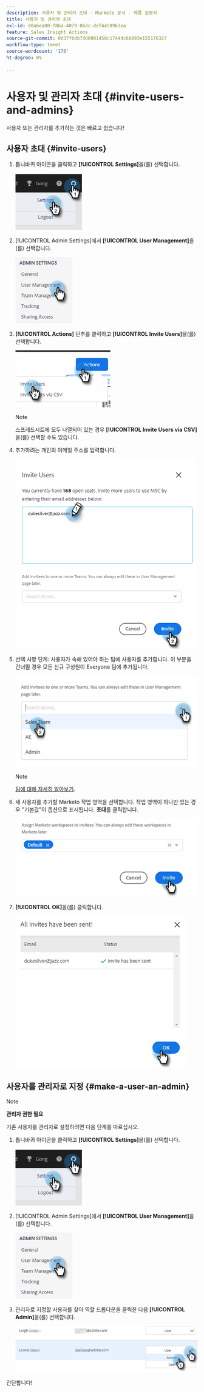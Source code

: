 ```yaml
---
description: 사용자 및 관리자 초대 - Marketo 문서 - 제품 설명서
title: 사용자 및 관리자 초대
exl-id: 00a6ea00-f8ba-4079-86dc-def44599b3ea
feature: Sales Insight Actions
source-git-commit: 0d37fbdb7d08901458c1744dc68893e155176327
workflow-type: tm+mt
source-wordcount: '170'
ht-degree: 0%

---
```


# 사용자 및 관리자 초대 {#invite-users-and-admins}

사용자 또는 관리자를 추가하는 것은 빠르고 쉽습니다!

## 사용자 초대 {#invite-users}

1. 톱니바퀴 아이콘을 클릭하고 **[!UICONTROL Settings]**&#x200B;을(를) 선택합니다.

   ![](assets/invite-users-and-admins-1.png)

1. [!UICONTROL Admin Settings]에서 **[!UICONTROL User Management]**&#x200B;을(를) 선택합니다.

   ![](assets/invite-users-and-admins-2.png)

1. **[!UICONTROL Actions]** 단추를 클릭하고 **[!UICONTROL Invite Users]**&#x200B;을(를) 선택합니다.

   ![](assets/invite-users-and-admins-3.png)

   >[!NOTE]
   >
   >스프레드시트에 모두 나열되어 있는 경우 **[!UICONTROL Invite Users via CSV]**&#x200B;을(를) 선택할 수도 있습니다.

1. 추가하려는 개인의 이메일 주소를 입력합니다.

   ![](assets/invite-users-and-admins-4.png)

1. 선택 사항 단계: 사용자가 속해 있어야 하는 팀에 사용자를 추가합니다. 이 부분을 건너뛸 경우 모든 신규 구성원이 Everyone 팀에 추가됩니다.

   ![](assets/invite-users-and-admins-5.png)

   >[!NOTE]
   >
   >[팀에 대해 자세히 알아보기](/help/marketo/product-docs/marketo-sales-insight/actions/admin/creating-a-team.md).

1. 새 사용자를 추가할 Marketo 작업 영역을 선택합니다. 작업 영역이 하나만 있는 경우 &quot;기본값&quot;이 옵션으로 표시됩니다. **초대**&#x200B;를 클릭합니다.

   ![](assets/invite-users-and-admins-6.png)

1. **[!UICONTROL OK]**&#x200B;을(를) 클릭합니다.

   ![](assets/invite-users-and-admins-7.png)

## 사용자를 관리자로 지정 {#make-a-user-an-admin}

>[!NOTE]
>
>**관리자 권한 필요**

기존 사용자를 관리자로 설정하려면 다음 단계를 따르십시오.

1. 톱니바퀴 아이콘을 클릭하고 **[!UICONTROL Settings]**&#x200B;을(를) 선택합니다.

   ![](assets/invite-users-and-admins-8.png)

1. [!UICONTROL Admin Settings]에서 **[!UICONTROL User Management]**&#x200B;을(를) 선택합니다.

   ![](assets/invite-users-and-admins-9.png)

1. 관리자로 지정할 사용자를 찾아 역할 드롭다운을 클릭한 다음 **[!UICONTROL Admin]**&#x200B;을(를) 선택합니다.

   ![](assets/invite-users-and-admins-10.png)

간단합니다!
